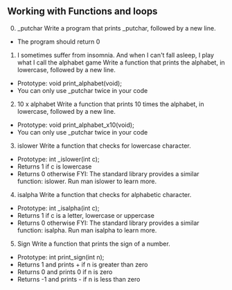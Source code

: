 ## Working with Functions and loops

0. _putchar
Write a program that prints _putchar, followed by a new line.

 - The program should return 0

1. I sometimes suffer from insomnia. And when I can't fall asleep, I play what I call the alphabet game
Write a function that prints the alphabet, in lowercase, followed by a new line.

 - Prototype: void print_alphabet(void);
 - You can only use _putchar twice in your code

2. 10 x alphabet
Write a function that prints 10 times the alphabet, in lowercase, followed by a new line.

 - Prototype: void print_alphabet_x10(void);
 - You can only use _putchar twice in your code

3. islower
Write a function that checks for lowercase character.

 - Prototype: int _islower(int c);
 - Returns 1 if c is lowercase
 - Returns 0 otherwise
 FYI: The standard library provides a similar function: islower. Run man islower to learn more.

4. isalpha
Write a function that checks for alphabetic character.

 - Prototype: int _isalpha(int c);
 - Returns 1 if c is a letter, lowercase or uppercase
 - Returns 0 otherwise
FYI: The standard library provides a similar function: isalpha. Run man isalpha to learn more.

5. Sign
Write a function that prints the sign of a number.

 - Prototype: int print_sign(int n);
 - Returns 1 and prints + if n is greater than zero
 - Returns 0 and prints 0 if n is zero
 - Returns -1 and prints - if n is less than zero
